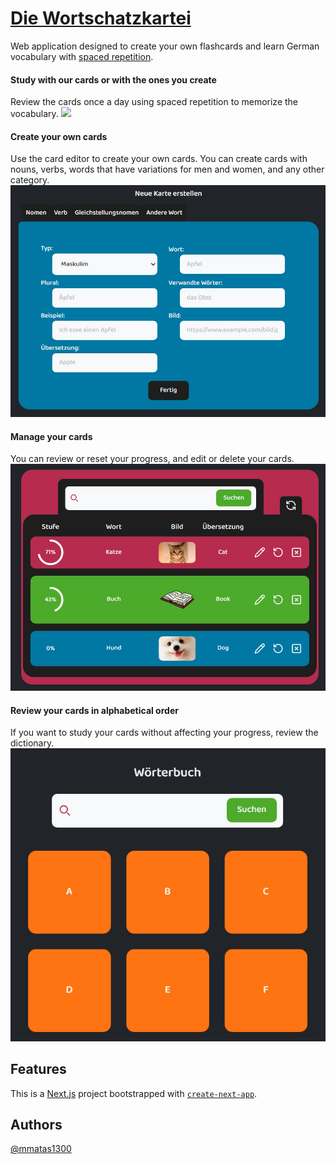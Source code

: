 # [Die Wortschatzkartei](https://die-wortschatzkartei.vercel.app/)

Web application designed to create your own flashcards and learn German vocabulary with [spaced repetition](https://en.wikipedia.org/wiki/Spaced_repetition).

#### Study with our cards or with the ones you create

Review the cards once a day using spaced repetition to memorize the vocabulary.
<img src="/public/imgs/Uben.gif" width="20"/>

#### Create your own cards
Use the card editor to create your own cards. You can create cards with nouns, verbs, words that have variations for men and women, and any other category.
![karteneditor](/public/imgs/Karteneditor.jpg)

#### Manage your cards
You can review or reset your progress, and edit or delete your cards.
![KarteneditorVerwalten](/public/imgs/KarteneditorVerwalten.jpg)

#### Review your cards in alphabetical order
If you want to study your cards without affecting your progress, review the dictionary.
![Worterbuch](/public/imgs/Worterbuch.jpg)

## Features

This is a [Next.js](https://nextjs.org/) project bootstrapped with [`create-next-app`](https://github.com/vercel/next.js/tree/canary/packages/create-next-app).

## Authors

[@mmatas1300](https://www.github.com/mmatas1300)
